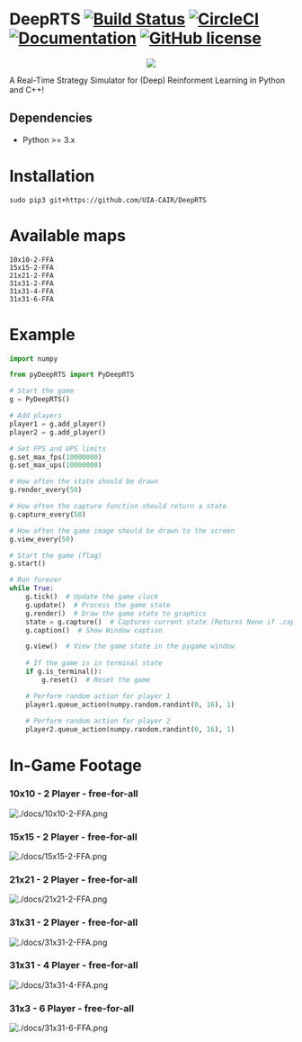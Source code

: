 # DeepRTS  [![Build Status](https://travis-ci.org/UIA-CAIR/DeepRTS.svg)](https://travis-ci.org/UIA-CAIR/DeepRTS) [![CircleCI](https://circleci.com/gh/UIA-CAIR/DeepRTS/tree/c%2B%2B.svg?style=svg)](https://circleci.com/gh/UIA-CAIR/DeepRTS/tree/c%2B%2B) [![Documentation](https://img.shields.io/badge/docs-readme-blue.svg)](https://github.com/UIA-CAIR/DeepRTS/blob/c%2B%2B/docs/README.md) [![GitHub license](https://img.shields.io/badge/license-MIT-blue.svg)](https://raw.githubusercontent.com/UIA-CAIR/DeepRTS/c%2B%2B/LICENCE.MIT)

<p align="center">
  <img src ="./docs/Logo.png" />
</p>

A Real-Time Strategy Simulator for (Deep) Reinforment Learning in Python and C++!


## Dependencies
* Python >= 3.x

# Installation
```
sudo pip3 git+https://github.com/UIA-CAIR/DeepRTS
```
# Available maps
```
10x10-2-FFA
15x15-2-FFA
21x21-2-FFA
31x31-2-FFA
31x31-4-FFA
31x31-6-FFA
```

# Example
```python
import numpy

from pyDeepRTS import PyDeepRTS

# Start the game
g = PyDeepRTS()

# Add players
player1 = g.add_player()
player2 = g.add_player()

# Set FPS and UPS limits
g.set_max_fps(10000000)
g.set_max_ups(10000000)

# How often the state should be drawn
g.render_every(50)

# How often the capture function should return a state
g.capture_every(50)

# How often the game image should be drawn to the screen
g.view_every(50)

# Start the game (flag)
g.start()

# Run forever
while True:
    g.tick()  # Update the game clock
    g.update()  # Process the game state
    g.render()  # Draw the game state to graphics
    state = g.capture()  # Captures current state (Returns None if .capture_every is set for some iterations)
    g.caption()  # Show Window caption

    g.view()  # View the game state in the pygame window
    
    # If the game is in terminal state
    if g.is_terminal():
        g.reset()  # Reset the game

    # Perform random action for player 1
    player1.queue_action(numpy.random.randint(0, 16), 1)
    
    # Perform random action for player 2
    player2.queue_action(numpy.random.randint(0, 16), 1)
```
# In-Game Footage

### 10x10 - 2 Player - free-for-all
![./docs/10x10-2-FFA.png](./docs/10x10-2-FFA.png)

### 15x15 - 2 Player - free-for-all
![./docs/15x15-2-FFA.png](./docs/15x15-2-FFA.png)

### 21x21 - 2 Player - free-for-all
![./docs/21x21-2-FFA.png](./docs/21x21-2-FFA.png)

### 31x31 - 2 Player - free-for-all
![./docs/31x31-2-FFA.png](./docs/31x31-2-FFA.png)

### 31x31 - 4 Player - free-for-all
![./docs/31x31-4-FFA.png](./docs/31x31-4-FFA.png)

### 31x3 - 6 Player - free-for-all
![./docs/31x31-6-FFA.png](./docs/31x31-6-FFA.png)
